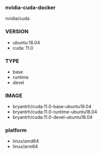 ### nvidia-cuda-docker

nvidia/cuda

### VERSION
+ ubuntu:18.04
+ cuda: 11.0

### TYPE
+ base
+ runtime
+ devel

### IMAGE
+ bryantrh/cuda:11.0-base-ubuntu18.04
+ bryantrh/cuda:11.0-runtime-ubuntu18.04
+ bryantrh/cuda:11.0-devel-ubuntu18.04

### platform
+ linux/amd64
+ linux/arm64


